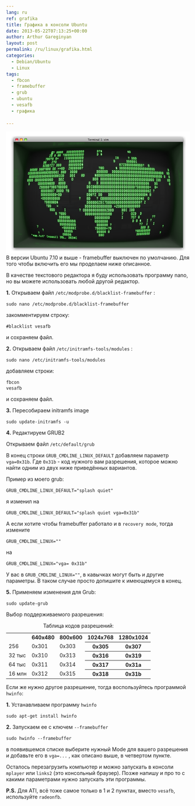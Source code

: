 ```yaml
---
lang: ru
ref: grafika
title: Графика в консоли Ubuntu
date: 2013-05-22T07:13:25+00:00
author: Arthur Gareginyan
layout: post
permalink: /ru/linux/grafika.html
categories:
  - Debian/Ubuntu
  - Linux
tags:
  - fbcon
  - framebuffer
  - grub
  - ubuntu
  - vesafb
  - графика

---
```


![thumb](/images/screenshot.png)
В версии Ubuntu 7.10 и выше - framebuffer выключен по умолчанию. Для того чтобы включить его мы проделаем ниже описанное.

В качестве текстового редактора я буду использовать программу nano, но вы можете использовать любой другой редактор.

**1.** Открываем файл `/etc/modprobe.d/blacklist-framebuffer` :
 
```
sudo nano /etc/modprobe.d/blacklist-framebuffer
```

закомментируем строку:
 
	#blacklist vesafb

и сохраняем файл.

**2.** Открываем файл `/etc/initramfs-tools/modules` :
 
```
sudo nano /etc/initramfs-tools/modules
``` 

добавляем строки:
 
	fbcon
	vesafb

и сохраняем файл.

**3.** Пересобираем initramfs image
 
```
sudo update-initramfs -u
```

**4.** Редактируем GRUB2

Открываем файл `/etc/default/grub`

В конец строки `GRUB_CMDLINE_LINUX_DEFAULT` добавляем параметр `vga=0x31b`.   Где `0x31b` - код нужного вам разрешения, которое можно найти одним из двух ниже приведённых вариантов.

Пример из моего grub:
 
	GRUB_CMDLINE_LINUX_DEFAULT="splash quiet"

я изменил на
 
	GRUB_CMDLINE_LINUX_DEFAULT="splash quiet vga=0x31b"

А если хотите чтобы framebuffer работало и в `recovery mode`, тогда измените 
 
	GRUB_CMDLINE_LINUX=""

на
 
	GRUB_CMDLINE_LINUX="vga= 0x31b"

У вас в  `GRUB_CMDLINE_LINUX=""`, в кавычках могут быть и другие параметры. В таком случае просто допишите к имеющемуся в конец.

**5.** Применяем изменения для Grub:
 
```
sudo update-grub
```



Выбор поддерживаемого разрешения:

<table>
      <caption>Таблица кодов разрешений:</caption>
           <tr><th></th><th>640x480</th><th>800x600</th><th>1024x768</th><th>1280x1024</th></tr>
           <tr><td>256</td><td>0x301</td><td>0x303</td><th>0x305</th><th>0x307</th></tr>
           <tr><td>32 тыс</td><td>0x310</td><td>0x313</td><th>0x316</th><th>0x319</th></tr>
           <tr><td>64 тыс</td><td>0x311</td><td>0x314</td><th>0x317</th><th>0x31a</th></tr>
           <tr><td>16 млн</td><td>0x312</td><td>0x315</td><th>0x318</th><th>0x31b</th></tr>
       </table>


Если же нужно другое разрешение, тогда воспользуйтесь программой `hwinfo`:

**1.** Устанавливаем программу `hwinfo`
 
```
sudo apt-get install hwinfo
```

**2.** Запускаем ее с ключем `--framebuffer`
 
```
sudo hwinfo --framebuffer
```

в появившемся списке выберите нужный Mode для вашего разрешения и добавьте его в `vga=...` , как описано выше, в четвертом пункте.

Осталось перезагрузить компьютер и можно запускать в консоли `mplayer` или `links2` (это консольный браузер).
Позже напишу и про то с какими параметрами нужно запускать эти программы.

**P.S.**
Для ATI, всё тоже самое только в 1 и 2 пунктах, вместо `vesafb`, используйте `radeonfb`.
